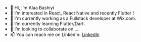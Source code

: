 - 👋 Hi, I’m Alaa Bashiyi
- 👀 I’m interested in React, React Native and recently Flutter !
- 💼 I'm currently working as a Fullstack developer at Wix.com.
- 🌱 I’m currently learning Flutter/Dart.
- 💞️ I’m looking to collaborate on ...
- 📫 You can reach me on LinkedIn: <a href="https://www.linkedin.com/in/alaa-bashiyi-5b3818145/">LinkedIn</a> 

<!---
alaabashiyi/alaabashiyi is a ✨ special ✨ repository because its `README.md` (this file) appears on your GitHub profile.
You can click the Preview link to take a look at your changes.
--->
